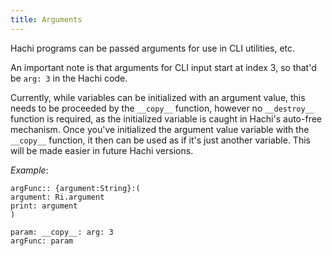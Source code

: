 ```yaml
---
title: Arguments
---
```


Hachi programs can be passed arguments for use in CLI utilities, etc. 

An important note is that arguments for CLI input start at index 3, so that'd be `arg: 3` in the Hachi code.

Currently, while variables can be initialized with an argument value, this needs to be proceeded by the `__copy__` function, however no `__destroy__` function is required, as the initialized variable is caught in Hachi's auto-free mechanism. Once you've initialized the argument value variable with the `__copy__` function, it then can be used as if it's just another variable. This will be made easier in future Hachi versions.

*Example*:

    argFunc:: {argument:String}:(
    argument: Ri.argument
    print: argument
    )

    param: __copy__: arg: 3
    argFunc: param

